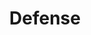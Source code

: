 ---
layout: default
title: Defense
parent: Engineering
nav_order: 2
has_children: true
has_toc: true
---